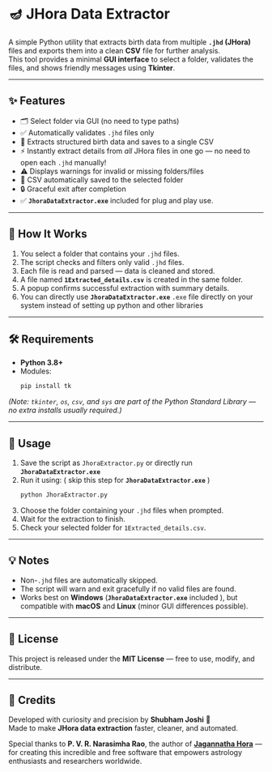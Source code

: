 # 🪔 JHora Data Extractor

A simple Python utility that extracts birth data from multiple **`.jhd` (JHora)** files and exports them into a clean **CSV** file for further analysis.  
This tool provides a minimal **GUI interface** to select a folder, validates the files, and shows friendly messages using **Tkinter**.

---

## ✨ Features

- 🗂️ Select folder via GUI (no need to type paths)
- ✅ Automatically validates `.jhd` files only
- 📄 Extracts structured birth data and saves to a single CSV
- ⚡ Instantly extract details from *all* JHora files in one go — no need to open each `.jhd` manually!
- ⚠️ Displays warnings for invalid or missing folders/files
- 💾 CSV automatically saved to the selected folder
- 🔒 Graceful exit after completion
- ✅ **`JhoraDataExtractor.exe`** included for plug and play use.

---

## 🧠 How It Works

1. You select a folder that contains your `.jhd` files.  
2. The script checks and filters only valid `.jhd` files.  
3. Each file is read and parsed — data is cleaned and stored.  
4. A file named **`1Extracted_details.csv`** is created in the same folder.  
5. A popup confirms successful extraction with summary details.
6. You can directly use **`JhoraDataExtractor.exe`** `.exe` file directly on your system instead of setting up python and other libraries 

---

## 🛠️ Requirements

- **Python 3.8+**
- Modules:
  ```bash
  pip install tk
  ```

*(Note: `tkinter`, `os`, `csv`, and `sys` are part of the Python Standard Library — no extra installs usually required.)*

---

## 🚀 Usage

1. Save the script as `JhoraExtractor.py` or directly run **`JhoraDataExtractor.exe`**
2. Run it using: ( skip this step for **`JhoraDataExtractor.exe`** )
   ```bash
   python JhoraExtractor.py
   ```
3. Choose the folder containing your `.jhd` files when prompted.
4. Wait for the extraction to finish.
5. Check your selected folder for `1Extracted_details.csv`.

---

## 💡 Notes

- Non-`.jhd` files are automatically skipped.
- The script will warn and exit gracefully if no valid files are found.
- Works best on **Windows** (**`JhoraDataExtractor.exe`** included ), but compatible with **macOS** and **Linux** (minor GUI differences possible).

---

## 🧾 License

This project is released under the **MIT License** — free to use, modify, and distribute.

---

## 🙌 Credits

Developed with curiosity and precision by **Shubham Joshi** 🪷  
Made to make **JHora data extraction** faster, cleaner, and automated.

Special thanks to **P. V. R. Narasimha Rao**, the author of **[Jagannatha Hora](https://www.vedicastrologer.org/jh/)** —  
for creating this incredible and free software that empowers astrology enthusiasts and researchers worldwide.
